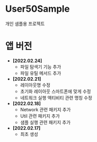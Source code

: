 # User50Sample
개인 샘플용 프로젝트

# 앱 버전
* **[2022.02.24]**
    * 파일 탐색기 기능 추가
    * 파일 유틸 메서드 추가
* **[2022.02.21]**
    * 레이아웃명 수정
    * 초기화 레이아웃 스마트폰에 맞게 수정
    * 네트워크 실행 액티비티 관련 명칭 수정
* **[2022.02.18]**
    * Network 관련 패키지 추가
    * Util 관련 패키지 추가
    * 샘플 실행 관련 패키지 추가
* **[2022.02.17]**
    * 최초 생성
